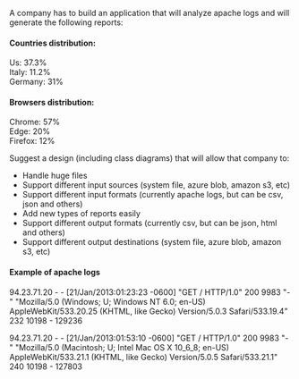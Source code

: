 A company has to build an application that will analyze apache logs and will generate the following reports:

#### Countries distribution:  
Us: 37.3%  
Italy: 11.2%  
Germany: 31%  


#### Browsers distribution:  
Chrome: 57%  
Edge: 20%  
Firefox: 12%  


Suggest a design (including class diagrams) that will allow that company to:
* Handle huge files
* Support different input sources (system file, azure blob, amazon s3, etc)
* Support different input formats (currently apache logs, but can be csv, json and others)
* Add new types of reports easily
* Support different output formats (currently csv, but can be json, html and others)
* Support different output destinations (system file, azure blob, amazon s3, etc)

#### Example of apache logs
94.23.71.20 - - [21/Jan/2013:01:23:23 -0600] "GET / HTTP/1.0" 200 9983 "-" "Mozilla/5.0 (Windows; U; Windows NT 6.0; en-US) AppleWebKit/533.20.25 (KHTML, like Gecko) Version/5.0.3 Safari/533.19.4" 232 10198 - 129236  

94.23.71.20 - - [21/Jan/2013:01:53:10 -0600] "GET / HTTP/1.0" 200 9983 "-" "Mozilla/5.0 (Macintosh; U; Intel Mac OS X 10_6_8; en-US) AppleWebKit/533.21.1 (KHTML, like Gecko) Version/5.0.5 Safari/533.21.1" 240 10198 - 127803
